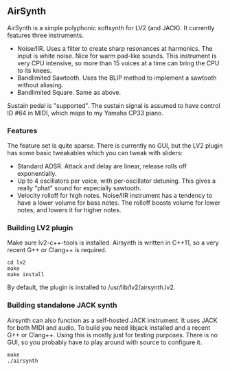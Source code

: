 ## AirSynth

AirSynth is a simple polyphonic softsynth for LV2 (and JACK). It currently features three instruments.

- Noise/IIR. Uses a filter to create sharp resonances at harmonics. The input is white noise. Nice for warm pad-like sounds. This instrument is very CPU intensive, so more than 15 voices at a time can bring the CPU to its knees.
- Bandlimited Sawtooth. Uses the BLIP method to implement a sawtooth without aliasing.
- Bandlimited Square. Same as above.

Sustain pedal is "supported". The sustain signal is assumed to have control ID #64 in MIDI, which maps to my Yamaha CP33 piano.

### Features
The feature set is quite sparse. There is currently no GUI, but the LV2 plugin has some basic tweakables which you can tweak with sliders:

- Standard ADSR. Attack and delay are linear, release rolls off exponentially.
- Up to 4 oscillators per voice, with per-oscillator detuning. This gives a really "phat" sound for especially sawtooth.
- Velocity rolloff for high notes. Noise/IIR instrument has a tendency to have a lower volume for bass notes. The rolloff boosts volume for lower notes, and lowers it for higher notes.

### Building LV2 plugin
Make sure lv2-c++-tools is installed. Airsynth is written in C++11, so a very recent G++ or Clang++ is required.

    cd lv2
    make
    make install
    
By default, the plugin is installed to /usr/lib/lv2/airsynth.lv2.

### Building standalone JACK synth
Airsynth can also function as a self-hosted JACK instrument. It uses JACK for both MIDI and audio.
To build you need libjack installed and a recent G++ or Clang++.
Using this is mostly just for testing purposes. There is no GUI, so you probably have to play around with source to configure it.

    make
    ./airsynth
